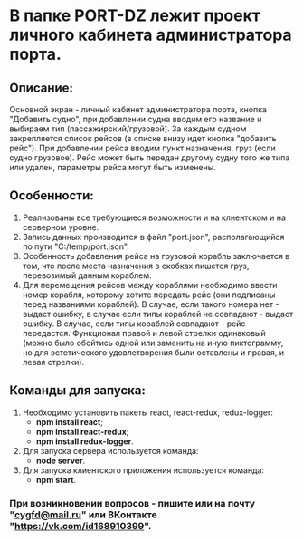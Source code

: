 # В папке PORT-DZ лежит проект личного кабинета администратора порта.
## Описание:
Основной экран - личный кабинет администратора порта, кнопка "Добавить судно", при добавлении судна вводим его название и выбираем тип (пассажирский/грузовой). За каждым судном закрепляется список рейсов (в списке внизу идет кнопка "добавить рейс"). При добавлении рейса вводим пункт назначения, груз (если судно грузовое). Рейс может быть передан другому судну того же типа или удален, параметры рейса могут быть изменены.
## Особенности:
1. Реализованы все требующиеся возможности и на клиентском и на серверном уровне.
2. Запись данных производится в файл "port.json", располагающийся по пути "C:/temp/port.json".
3. Особенность добавления рейса на грузовой корабль заключается в том, что после места назначения в скобках пишется груз, перевозимый данным кораблем.
4. Для перемещения рейсов между кораблями необходимо ввести номер корабля, которому хотите передать рейс (они подписаны перед названиями кораблей). В случае, если такого номера нет - выдаст ошибку, в случае если типы кораблей не совпадают - выдаст ошибку. В случае, если типы кораблей совпадают - рейс передастся. Функционал правой и левой стрелки одинаковый (можно было обойтись одной или заменить на иную пиктограмму, но для эстетического удовлетворения были оставлены и правая, и левая стрелки).
## Команды для запуска:
1. Необходимо установить пакеты react, react-redux, redux-logger:
   * **npm install react**;
   * **npm install react-redux**;
   * **npm install redux-logger**.
2. Для запуска сервера используется команда:
   * **node server**.
3. Для запуска клиентского приложения используется команда:
   * **npm start**.
###  При возникновении вопросов - пишите или на почту "cygfd@mail.ru" или ВКонтакте "https://vk.com/id168910399".
